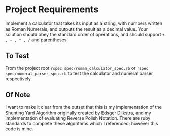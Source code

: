 # Project Requirements 
Implement a calculator that takes its input as a string, with numbers written as Roman Numerals, and outputs
the result as a decimal value. Your solution should obey the standard order of operations, and should support
`+ , - , * , /` and parentheses.

## To Test
From the project root `rspec spec/roman_calculator_spec.rb` or `rspec spec/numeral_parser_spec.rb` to test the
calculator and numeral parser respectively.   

## Of Note
I want to make it clear from the outset that this is my implementation of the Shunting Yard Algorithm originally 
created by Edsger Dijkstra, and my implementation of evaluating Reverse Polish Notation.  There are ruby standards 
to complete these algorithms which I referenced; however this code is mine. 


